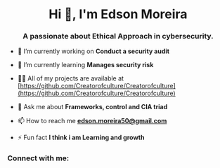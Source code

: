 <h1 align="center">Hi 👋, I'm Edson Moreira</h1>
<h3 align="center">A passionate about Ethical Approach in cybersecurity.</h3>

- 🔭 I’m currently working on **Conduct a security audit**

- 🌱 I’m currently learning **Manages security risk**

- 👨‍💻 All of my projects are available at [https://github.com/Creatorofculture/Creatorofculture](https://github.com/Creatorofculture/Creatorofculture)

- 💬 Ask me about **Frameworks, control and CIA triad**

- 📫 How to reach me **edson.moreira50@gmail.com**

- ⚡ Fun fact **I think i am Learning and growth**

<h3 align="left">Connect with me:</h3>
<p align="left">
<a href="https://in/edson-moreira-bb941833a
